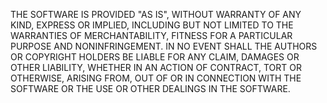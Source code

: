 <!-- <img src="src/static/svg/jim-hortons.svg" width="320"/><br/>


# Director 
[![Netlify Status](https://api.netlify.com/api/v1/badges/c9ec878e-e294-46f8-a39d-a31a18239f40/deploy-status)](https://app.netlify.com/sites/jimhortons-employee-manager/deploys)  
  
<br/>
 
## Keeping Your Staff In Touch  
With changes in the work environment more than ever it's important to keep your staff in touch. Jim Hortons has created a simple solution to keep you and your staff in contact.  
  
You want demo the app we have it deployed [Live On Netlify](https://jimhortons-employee-manager.netlify.app/).  

__Basic Features__
You can add new employees to your contact list.
You can remove employees from your contacts.
You can edit existing contact information.   

## Feature Release 
In future release a company will be able to sign up and create there own company directory app. The app will allow you to add customizable employee data that your employees can manage in there own version of your company app.

## Privacy Policy
If you are located in the European Economic Area ("EEA") or the United Kingdom ("UK"), this entire Privacy Policy applies to you. However, please see the Section titled "Additional Information for Users in the EEA and the UK.", which will provide more detail information about which rights you have regarding the processing of your personal data.  

We recommend that you read this Privacy Policy and our Cookie Policy carefully as both provide important information about your personal information and your rights under the law.
If you have any questions, comments, or concerns regarding this Privacy Policy, our Cookie Policy and/or our data practices, or would like to exercise your rights, do not hesitate to contact us at privacy@jimhortons.com or see our information below. 
 
## What Information Do We Collect
What personal information we collect and process depends on how and why you use our Platform.  
__Generally__, we process personal information that we receive:
__Directly__ from you when you provide it to us, such as in connection with our Services or Event registrations.
__Indirectly__, through automated technologies such as cookies, or from third parties.
__On behalf of our Customers,__ when we process the personal data of their End Users as part of our Services.
This is all explained in more detail below.

## MIT License

Copyright (c) Jim Hortons, Inc. and its affiliates.

Permission is hereby granted, free of charge, to any person obtaining a copy
of this software and associated documentation files (the "Software"), to deal
in the Software without restriction, including without limitation the rights
to use, copy, modify, merge, publish, distribute, sublicense, and/or sell
copies of the Software, and to permit persons to whom the Software is
furnished to do so, subject to the following conditions:

The above copyright notice and this permission notice shall be included in all
copies or substantial portions of the Software. -->

THE SOFTWARE IS PROVIDED "AS IS", WITHOUT WARRANTY OF ANY KIND, EXPRESS OR
IMPLIED, INCLUDING BUT NOT LIMITED TO THE WARRANTIES OF MERCHANTABILITY,
FITNESS FOR A PARTICULAR PURPOSE AND NONINFRINGEMENT. IN NO EVENT SHALL THE
AUTHORS OR COPYRIGHT HOLDERS BE LIABLE FOR ANY CLAIM, DAMAGES OR OTHER
LIABILITY, WHETHER IN AN ACTION OF CONTRACT, TORT OR OTHERWISE, ARISING FROM,
OUT OF OR IN CONNECTION WITH THE SOFTWARE OR THE USE OR OTHER DEALINGS IN THE
SOFTWARE.
 
 